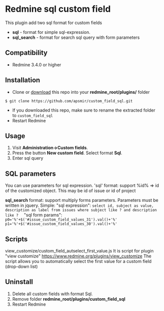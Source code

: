 Redmine sql custom field
==================
This plugin add two sql format for custom fields
* **sql** - format for simple sql-expression.
* **sql_search** - format for search sql query with form parameters

Compatibility
-------------
* Redmine 3.4.0 or higher

Installation
----------------------
* Clone or [download](https://github.com/apsmir/custom_field_sql/archive/main.zip) this repo into your **redmine_root/plugins/** folder

```
$ git clone https://github.com/apsmir/custom_field_sql.git
```
* If you downloaded this repo, make sure to rename the extracted folder to `custom_field_sql`
* Restart Redmine

Usage
----------------------
1) Visit **Administration->Custom fields**. 
2) Press the button **New custom field**. Select format **Sql**.
3) Enter sql query 

SQL parameters
----------------------
You can use parameters for sql expression.
'sql' format: support %id% => id of the customized object. This may be id of issue or id of project

**sql_search** format: support multiply forms parameters. Parameters must be written in jquery. Simple:
 "sql expression": `select id, subject as value, description as label from issues where subject like ? and description like ?  `
 "sql form params":
`
p0='%'+$('#issue_custom_field_values_31').val()+'%'
p1='%'+$('#issue_custom_field_values_30').val()+'%'
`

Scripts
----------------------
view_customize/custom_field_autselect_first_value.js
It is script for plugin "view customize" https://www.redmine.org/plugins/view_customize
The script allows you to automatically select the first value for a custom field (drop-down list) 

Uninstall
----------------------
1) Delete all custom fields with format Sql.
2) Remove folder **redmine_root/plugins/custom_field_sql**
3) Restart Redmine
